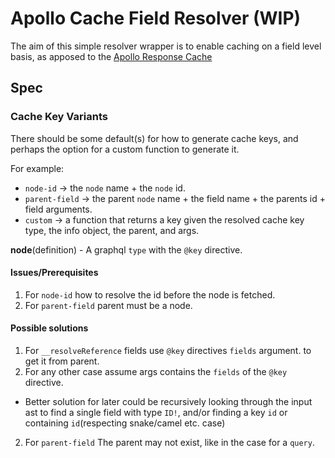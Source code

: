 # Apollo Cache Field Resolver (WIP)

The aim of this simple resolver wrapper is to enable caching on a field level
basis, as apposed to the
[Apollo Response Cache](https://www.npmjs.com/package/apollo-server-plugin-response-cache)

## Spec

### Cache Key Variants

There should be some default(s) for how to generate cache keys, and perhaps
the option for a custom function to generate it.

For example:
 - `node-id` -> the `node` name + the `node` id.
 - `parent-field` -> the parent `node` name + the field name + the parents id +
   field arguments.
 - `custom` -> a function that returns a key given the resolved cache key type,
   the info object, the parent, and args.

**node**(definition) - A graphql `type` with the `@key` directive.

#### Issues/Prerequisites

 1. For `node-id` how to resolve the id before the node is fetched.
 2. For `parent-field` parent must be a node.

#### Possible solutions

 1. For `__resolveReference` fields use `@key` directives `fields` argument.
    to get it from parent.
 1. For any other case assume args contains the `fields` of the `@key` directive.
   - Better solution for later could be recursively looking through the input ast
     to find a single field with type `ID!`, and/or finding a key `id` or
     containing `id`(respecting snake/camel etc. case)
 2. For `parent-field` The parent may not exist, like in the case for a `query`.
